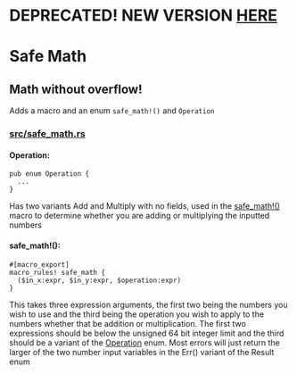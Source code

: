 # DEPRECATED! NEW VERSION [HERE](https://github.com/GotenJBZ/safe-math-rs)
# Safe Math
## Math without overflow!
Adds a macro and an enum ```safe_math!()``` and ```Operation```
### [src/safe_math.rs](https://github.com/XDDudeGuy/safe_math/blob/master/src/safe_operations.rs)
#### Operation:
```
pub enum Operation {
  ...
}
```
Has two variants Add and Multiply with no fields, used in the [safe_math!()](#safe_math) macro to determine whether you are adding or multiplying the inputted numbers
#### safe_math!():
```
#[macro_export]
macro_rules! safe_math {
  ($in_x:expr, $in_y:expr, $operation:expr)
}
```
This takes three expression arguments, the first two being the numbers you wish to use and the third being the operation you wish to apply to the numbers whether that be addition or multiplication. The first two expressions should be below the unsigned 64 bit integer limit and the third should be a variant of the [Operation](#Operation) enum. Most errors will just return the larger of the two number input variables in the Err() variant of the Result enum

